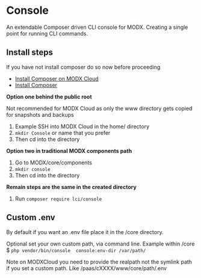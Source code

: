 # Console

An extendable Composer driven CLI console for MODX. Creating a single point for running 
CLI commands.

## Install steps

If you have not install composer do so now before proceeding

- [Install Composer on MODX Cloud](https://support.modx.com/hc/en-us/articles/221296007-Composer)
- [Install Composer](https://getcomposer.org/doc/00-intro.md)

**Option one behind the public root**

Not recommended for MODX Cloud as only the www directory gets copied for snapshots and backups

1. Example SSH into MODX Cloud in the home/ directory
2. ```mkdir Console``` or name that you prefer
3. Then cd into the directory

**Option two in traditional MODX components path**

1. Go to MODX/core/components
2. ```mkdir console```
3. Then cd into the directory

**Remain steps are the same in the created directory**

1. Run ```composer require lci/console```

## Custom .env

By default if you want an .env file place it in the /core directory.

Optional set your own custom path, via command line. Example within /core $ `php vendor/bin/console  console:env-dir /var/path/`

Note on MODXCloud you need to provide the realpath not the symlink path if you set a custom path. Like /paas/cXXXX/www/core/path/.env

